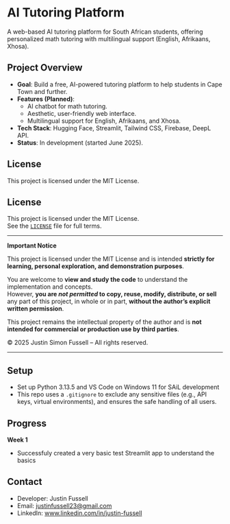 # AI Tutoring Platform

A web-based AI tutoring platform for South African students, offering personalized math tutoring with multilingual support (English, Afrikaans, Xhosa).

## Project Overview
- **Goal**: Build a free, AI-powered tutoring platform to help students in Cape Town and further.
- **Features (Planned)**:
  - AI chatbot for math tutoring.
  - Aesthetic, user-friendly web interface.
  - Multilingual support for English, Afrikaans, and Xhosa.
- **Tech Stack**: Hugging Face, Streamlit, Tailwind CSS, Firebase, DeepL API.
- **Status**: In development (started June 2025).

## License
This project is licensed under the MIT License.

## License

This project is licensed under the MIT License.  
See the [`LICENSE`](./LICENSE) file for full terms.

---

**Important Notice**

This project is licensed under the MIT License and is intended **strictly for learning, personal exploration, and demonstration purposes**.

You are welcome to **view and study the code** to understand the implementation and concepts.  
However, **you are *not permitted* to copy, reuse, modify, distribute, or sell** any part of this project, in whole or in part, **without the author’s explicit written permission**.

This project remains the intellectual property of the author and is **not intended for commercial or production use by third parties**.

© 2025 Justin Simon Fussell – All rights reserved.

---

## Setup
- Set up Python 3.13.5 and VS Code on Windows 11 for SAiL development
- This repo uses a `.gitignore` to exclude any sensitive files (e.g., API keys, virtual environments), and ensures the safe handling of all users.

## Progress
**Week 1**
- Successfuly created a very basic test Streamlit app to understand the basics

## Contact
- Developer: Justin Fussell
- Email: justinfussell23@gmail.com
- LinkedIn: www.linkedin.com/in/justin-fussell
